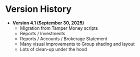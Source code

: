 # Version History

* **Version 4.1 (September 30, 2025)**
     - Migration from Tamper Money scripts
     - Reports / Investments
     - Reports / Accounts / Brokerage Statement
     - Many visual improvements to Group shading and layout
     - Lots of clean-up under the hood
 
       
